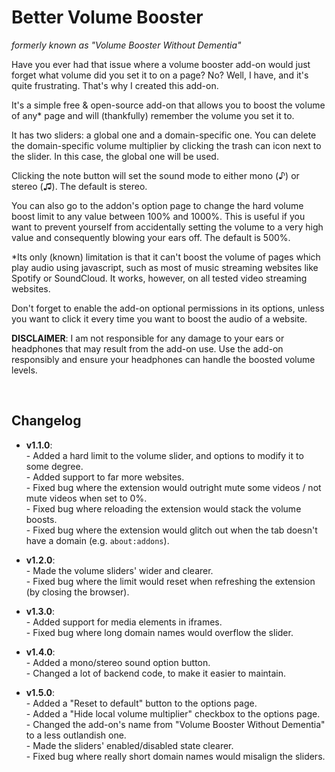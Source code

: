 # Better Volume Booster
_formerly known as "Volume Booster Without Dementia"_

Have you ever had that issue where a volume booster add-on would just forget what volume did you set it to on a page? No? Well, I have, and it's quite frustrating. That's why I created this add-on.

It's a simple free & open-source add-on that allows you to boost the volume of any* page and will (thankfully) remember the volume you set it to.

It has two sliders: a global one and a domain-specific one. You can delete the domain-specific volume multiplier by clicking the trash can icon next to the slider. In this case, the global one will be used.

Clicking the note button will set the sound mode to either mono (♪) or stereo (♫). The default is stereo.

You can also go to the addon's option page to change the hard volume boost limit to any value between 100% and 1000%. This is useful if you want to prevent yourself from accidentally setting the volume to a very high value and consequently blowing your ears off. The default is 500%.

*Its only (known) limitation is that it can't boost the volume of pages which play audio using javascript, such as most of music streaming websites like Spotify or SoundCloud. It works, however, on all tested video streaming websites.

Don't forget to enable the add-on optional permissions in its options, unless you want to click it every time you want to boost the audio of a website.

**DISCLAIMER**: I am not responsible for any damage to your ears or headphones that may result from the add-on use. Use the add-on responsibly and ensure your headphones can handle the boosted volume levels.

&nbsp;
## Changelog
- **v1.1.0**:
<br>- Added a hard limit to the volume slider, and options to modify it to some degree.
<br>- Added support to far more websites.
<br>- Fixed bug where the extension would outright mute some videos / not mute videos when set to 0%.
<br>- Fixed bug where reloading the extension would stack the volume boosts.
<br>- Fixed bug where the extension would glitch out when the tab doesn't have a domain (e.g. `about:addons`).

- **v1.2.0**:
<br>- Made the volume sliders' wider and clearer.
<br>- Fixed bug where the limit would reset when refreshing the extension (by closing the browser).

- **v1.3.0**:
<br>- Added support for media elements in iframes.
<br>- Fixed bug where long domain names would overflow the slider.

- **v1.4.0**:
<br>- Added a mono/stereo sound option button.
<br>- Changed a lot of backend code, to make it easier to maintain.

- **v1.5.0**:
<br>- Added a "Reset to default" button to the options page.
<br>- Added a "Hide local volume multiplier" checkbox to the options page.
<br>- Changed the add-on's name from "Volume Booster Without Dementia" to a less outlandish one.
<br>- Made the sliders' enabled/disabled state clearer.
<br>- Fixed bug where really short domain names would misalign the sliders.